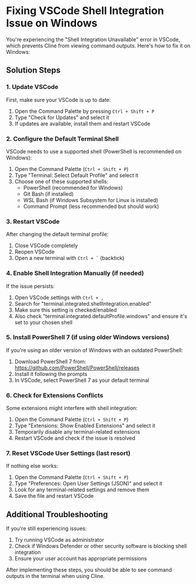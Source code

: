 # Fixing VSCode Shell Integration Issue on Windows

You're experiencing the "Shell Integration Unavailable" error in VSCode, which prevents Cline from viewing command outputs. Here's how to fix it on Windows:

## Solution Steps

### 1. Update VSCode

First, make sure your VSCode is up to date:

1. Open the Command Palette by pressing `Ctrl + Shift + P`
2. Type "Check for Updates" and select it
3. If updates are available, install them and restart VSCode

### 2. Configure the Default Terminal Shell

VSCode needs to use a supported shell (PowerShell is recommended on Windows):

1. Open the Command Palette (`Ctrl + Shift + P`)
2. Type "Terminal: Select Default Profile" and select it
3. Choose one of these supported shells:
   - PowerShell (recommended for Windows)
   - Git Bash (if installed)
   - WSL Bash (if Windows Subsystem for Linux is installed)
   - Command Prompt (less recommended but should work)

### 3. Restart VSCode

After changing the default terminal profile:

1. Close VSCode completely
2. Reopen VSCode
3. Open a new terminal with `` Ctrl + ` `` (backtick)

### 4. Enable Shell Integration Manually (if needed)

If the issue persists:

1. Open VSCode settings with `Ctrl + ,`
2. Search for "terminal.integrated.shellIntegration.enabled"
3. Make sure this setting is checked/enabled
4. Also check "terminal.integrated.defaultProfile.windows" and ensure it's set to your chosen shell

### 5. Install PowerShell 7 (if using older Windows versions)

If you're using an older version of Windows with an outdated PowerShell:

1. Download PowerShell 7 from: https://github.com/PowerShell/PowerShell/releases
2. Install it following the prompts
3. In VSCode, select PowerShell 7 as your default terminal

### 6. Check for Extensions Conflicts

Some extensions might interfere with shell integration:

1. Open the Command Palette (`Ctrl + Shift + P`)
2. Type "Extensions: Show Enabled Extensions" and select it
3. Temporarily disable any terminal-related extensions
4. Restart VSCode and check if the issue is resolved

### 7. Reset VSCode User Settings (last resort)

If nothing else works:

1. Open the Command Palette (`Ctrl + Shift + P`)
2. Type "Preferences: Open User Settings (JSON)" and select it
3. Look for any terminal-related settings and remove them
4. Save the file and restart VSCode

## Additional Troubleshooting

If you're still experiencing issues:

1. Try running VSCode as administrator
2. Check if Windows Defender or other security software is blocking shell integration
3. Ensure your user account has appropriate permissions

After implementing these steps, you should be able to see command outputs in the terminal when using Cline.
